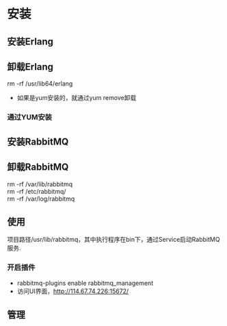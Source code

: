 # 安装
## 安装Erlang


## 卸载Erlang
rm -rf /usr/lib64/erlang     
- 如果是yum安装的，就通过yum remove卸载

### 通过YUM安装


## 安装RabbitMQ


## 卸载RabbitMQ
rm -rf /var/lib/rabbitmq  
rm -rf /etc/rabbitmq/  
rm -rf /var/log/rabbitmq


## 使用
项目路径/usr/lib/rabbitmq，其中执行程序在bin下，通过Service启动RabbitMQ服务.
### 开启插件
- rabbitmq-plugins enable rabbitmq_management  
- 访问UI界面，http://114.67.74.226:15672/


## 管理
